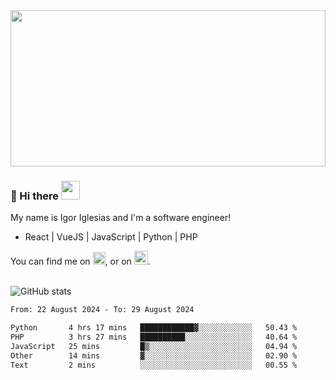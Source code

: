 <img src="https://c.tenor.com/KjVxfRrrncUAAAAd/matrix.gif" width="100%" height="250px">

### 🔭 Hi there <img src="https://raw.githubusercontent.com/MartinHeinz/MartinHeinz/master/wave.gif" width="30px">


My name is Igor Iglesias and I'm a software engineer!
<br>

<ul>
  <li> React | VueJS | JavaScript | Python | PHP </li>
</ul>
You can find me on <a href="https://twitter.com/IgorIglesias5"><img src="https://i.imgur.com/JLLlB5S.png" width="20px"></a>, or on <a href="https://www.linkedin.com/in/igor-iglesias-62478428/"><img src="https://i.imgur.com/PXyIkWx.png" width="22px"></a>.

<br>
<br>

![GitHub stats](https://github-readme-stats.vercel.app/api?username=igoiglesias&show_icons=true&count_private=true&theme=chartreuse-dark&hide_title=true)

<!--START_SECTION:waka-->

```txt
From: 22 August 2024 - To: 29 August 2024

Python       4 hrs 17 mins   ████████████▓░░░░░░░░░░░░   50.43 %
PHP          3 hrs 27 mins   ██████████░░░░░░░░░░░░░░░   40.64 %
JavaScript   25 mins         █▒░░░░░░░░░░░░░░░░░░░░░░░   04.94 %
Other        14 mins         ▓░░░░░░░░░░░░░░░░░░░░░░░░   02.90 %
Text         2 mins          ░░░░░░░░░░░░░░░░░░░░░░░░░   00.55 %
```

<!--END_SECTION:waka-->

